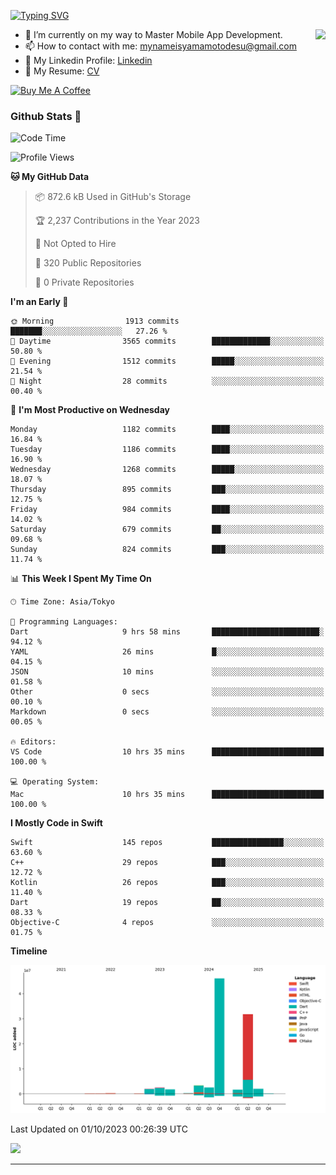 
[![Typing SVG](https://readme-typing-svg.demolab.com/?lines=Thank+You+For+Visiting!!;You+Are+Welcome✨;I+am+Kyo+Yamamoto;Mobile+Developer)](https://git.io/typing-svg)
<p>
<img align="right" src="https://media.giphy.com/media/26ufdb3cYKwbRtYVW/giphy.gif" style="max-width:100%;" height="150px">

- 🌱 I’m currently on my way to Master Mobile App Development.
- 📫 How to contact with me: mynameisyamamotodesu@gmail.com
- 🔗 My Linkedin Profile: [Linkedin](https://www.linkedin.com/in/kyo-yamamoto-a2ab50239)
- 🔗 My Resume: [CV](https://www.kickresume.com/cv/ZWKvXV/)

<a href="https://www.buymeacoffee.com/kyoyamamoto" target="_blank"><img src="https://cdn.buymeacoffee.com/buttons/default-orange.png" alt="Buy Me A Coffee" height="41" width="174"></a>

### Github Stats 🥇 
<!--START_SECTION:waka-->
![Code Time](http://img.shields.io/badge/Code%20Time-560%20hrs%2027%20mins-blue)

![Profile Views](http://img.shields.io/badge/Profile%20Views-1-blue)

**🐱 My GitHub Data** 

> 📦 872.6 kB Used in GitHub's Storage 
 > 
> 🏆 2,237 Contributions in the Year 2023
 > 
> 🚫 Not Opted to Hire
 > 
> 📜 320 Public Repositories 
 > 
> 🔑 0 Private Repositories 
 > 
**I'm an Early 🐤** 

```text
🌞 Morning                1913 commits        ███████░░░░░░░░░░░░░░░░░░   27.26 % 
🌆 Daytime                3565 commits        █████████████░░░░░░░░░░░░   50.80 % 
🌃 Evening                1512 commits        █████░░░░░░░░░░░░░░░░░░░░   21.54 % 
🌙 Night                  28 commits          ░░░░░░░░░░░░░░░░░░░░░░░░░   00.40 % 
```
📅 **I'm Most Productive on Wednesday** 

```text
Monday                   1182 commits        ████░░░░░░░░░░░░░░░░░░░░░   16.84 % 
Tuesday                  1186 commits        ████░░░░░░░░░░░░░░░░░░░░░   16.90 % 
Wednesday                1268 commits        █████░░░░░░░░░░░░░░░░░░░░   18.07 % 
Thursday                 895 commits         ███░░░░░░░░░░░░░░░░░░░░░░   12.75 % 
Friday                   984 commits         ████░░░░░░░░░░░░░░░░░░░░░   14.02 % 
Saturday                 679 commits         ██░░░░░░░░░░░░░░░░░░░░░░░   09.68 % 
Sunday                   824 commits         ███░░░░░░░░░░░░░░░░░░░░░░   11.74 % 
```


📊 **This Week I Spent My Time On** 

```text
🕑︎ Time Zone: Asia/Tokyo

💬 Programming Languages: 
Dart                     9 hrs 58 mins       ████████████████████████░   94.12 % 
YAML                     26 mins             █░░░░░░░░░░░░░░░░░░░░░░░░   04.15 % 
JSON                     10 mins             ░░░░░░░░░░░░░░░░░░░░░░░░░   01.58 % 
Other                    0 secs              ░░░░░░░░░░░░░░░░░░░░░░░░░   00.10 % 
Markdown                 0 secs              ░░░░░░░░░░░░░░░░░░░░░░░░░   00.05 % 

🔥 Editors: 
VS Code                  10 hrs 35 mins      █████████████████████████   100.00 % 

💻 Operating System: 
Mac                      10 hrs 35 mins      █████████████████████████   100.00 % 
```

**I Mostly Code in Swift** 

```text
Swift                    145 repos           ████████████████░░░░░░░░░   63.60 % 
C++                      29 repos            ███░░░░░░░░░░░░░░░░░░░░░░   12.72 % 
Kotlin                   26 repos            ███░░░░░░░░░░░░░░░░░░░░░░   11.40 % 
Dart                     19 repos            ██░░░░░░░░░░░░░░░░░░░░░░░   08.33 % 
Objective-C              4 repos             ░░░░░░░░░░░░░░░░░░░░░░░░░   01.75 % 
```



**Timeline**

![Lines of Code chart](https://raw.githubusercontent.com/YamamotoDesu/YamamotoDesu/main/assets/bar_graph.png)


 Last Updated on 01/10/2023 00:26:39 UTC
<!--END_SECTION:waka-->

![](https://github-profile-summary-cards.vercel.app/api/cards/profile-details?username=YamamotoDesu&theme=vue)

----
